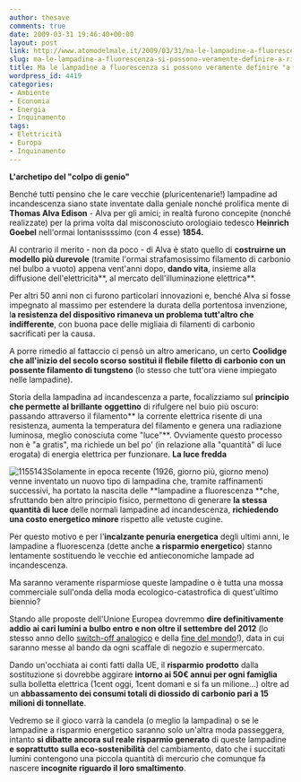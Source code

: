 ```yaml
---
author: thesave
comments: true
date: 2009-03-31 19:46:40+00:00
layout: post
link: http://www.atomodelmale.it/2009/03/31/ma-le-lampadine-a-fluorescenza-si-possono-veramente-definire-a-risparmio-energetico/
slug: ma-le-lampadine-a-fluorescenza-si-possono-veramente-definire-a-risparmio-energetico
title: Ma le lampadine a fluorescenza si possono veramente definire "a risparmio energetico"?
wordpress_id: 4419
categories:
- Ambiente
- Economia
- Energia
- Inquinamento
tags:
- Elettricità
- Europa
- Inquinamento
---
```


**L'archetipo del "colpo di genio"**

Benché tutti pensino che le care vecchie (pluricentenarie!) lampadine ad incandescenza siano state inventate dalla geniale nonché prolifica mente di **Thomas Alva Edison** - Alva per gli amici; in realtà furono concepite (nonché realizzate) per la prima volta dal misconosciuto orologiaio tedesco **Heinrich Goebel** nell'ormai lontanissssimo (con 4 esse) **1854**.

Al contrario il merito - non da poco - di Alva è stato quello di **costruirne un modello più durevole** (tramite l'ormai strafamosissimo filamento di carbonio nel bulbo a vuoto) appena vent'anni dopo, **dando vita**, insieme alla diffusione dell'elettricità**, al mercato dell'illuminazione elettrica**.




Per altri 50 anni non ci furono particolari innovazioni e, benché Alva si fosse impegnato al massimo per estendere la durata della portentosa invenzione, l**a resistenza del dispositivo rimaneva un problema tutt'altro che indifferente**, con buona pace delle migliaia di filamenti di carbonio sacrificati per la causa.<!-- more -->

A porre rimedio al fattaccio ci pensò un altro americano, un certo **Coolidge che all'inizio del secolo scorso sostituì il flebile filetto di carbonio con un possente filamento di tungsteno** (lo stesso che tutt'ora viene impiegato nelle lampadine).

Storia della lampadina ad incandescenza a parte, focalizziamo sul **principio che permette al brillante** **oggettino** di rifulgere nel buio più oscuro: passando attraverso il filamento** la corrente elettrica risente di una resistenza, aumenta la temperatura del filamento e genera una radiazione luminosa, meglio conosciuta come "luce"**. Ovviamente questo processo non è "a gratis", ma richiede un bel po' (in relazione alla "quantità" di luce erogata) di energia elettrica per funzionare.
**La luce fredda**

![1155143](http://www.atomodelmale.it/wp-content/uploads/2009/03/1155143.gif)Solamente in epoca recente (1926, giorno più, giorno meno) venne inventato un nuovo tipo di lampadina che, tramite raffinamenti successivi, ha portato la nascita delle **lampadine a fluorescenza **che, sfruttando ben altro principio fisico, permettono di generare **la stessa quantità di luce** delle normali lampadine ad incandescenza, **richiedendo una costo energetico minore** rispetto alle vetuste cugine.

Per questo motivo e per l'**incalzante penuria energetica** degli ultimi anni, le lampadine a fluorescenza (dette anche **a risparmio energetico**) stanno lentamente sostituendo le vecchie ed antieconomiche lampade ad incandescenza.

Ma saranno veramente risparmiose queste lampadine o è tutta una mossa commerciale sull'onda della moda ecologico-catastrofica di quest'ultimo biennio?

Stando alle proposte dell'Unione Europea dovremmo **dire definitivamente addio ai cari lumini a bulbo entro e non oltre il settembre del 2012** (lo stesso anno dello [switch-off analogico](http://www.atomodelmale.it/2009/02/28/digitale-terrestre-come-ti-frego-con-due-leggi-e-un-decoder-i-parte/) e della [fine del mondo](http://it.wikipedia.org/wiki/21_dicembre_2012)!), data in cui saranno messe al bando da ogni scaffale di negozio e supermercato.

Dando un'occhiata ai conti fatti dalla UE, il **risparmio** **prodotto** dalla sostituzione si dovrebbe aggirare **intorno ai 50€ annui per ogni famiglia** sulla bolletta elettrica (1cent oggi, 1cent domani e si fa un milione...) oltre ad un **abbassamento dei consumi totali di diossido di carbonio pari a 15 milioni di tonnellate**.

Vedremo se il gioco varrà la candela (o meglio la lampadina) o se le lampadine a risparmio energetico saranno solo un'altra moda passeggera, intanto **si dibatte ancora sul reale risparmio generato** di queste lampadine **e soprattutto sulla eco-sostenibilità** del cambiamento, dato che i succitati lumini contengono una piccola quantità di mercurio che comunque fa nascere **incognite riguardo il loro smaltimento**.

